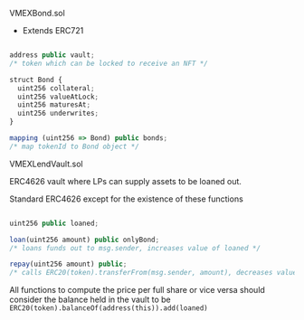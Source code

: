 VMEXBond.sol

- Extends ERC721

```js

address public vault;
/* token which can be locked to receive an NFT */

struct Bond {
  uint256 collateral;
  uint256 valueAtLock;
  uint256 maturesAt;
  uint256 underwrites;
}

mapping (uint256 => Bond) public bonds;
/* map tokenId to Bond object */

```


VMEXLendVault.sol

ERC4626 vault where LPs can supply assets to be loaned out.

Standard ERC4626 except for the existence of these functions

```js

uint256 public loaned;

loan(uint256 amount) public onlyBond;
/* loans funds out to msg.sender, increases value of loaned */

repay(uint256 amount) public;
/* calls ERC20(token).transferFrom(msg.sender, amount), decreases value of loaned */

```

All functions to compute the price per full share or vice versa should consider the balance held in the vault to be `ERC20(token).balanceOf(address(this)).add(loaned)`
  

